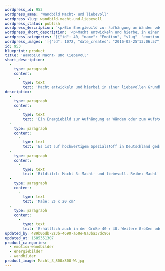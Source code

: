 ```yaml
---
wordpress_id: 953
wordpress_name: 'Wandbild Macht- und liebevoll'
wordpress_slug: wandbild-macht-und-liebevoll
wordpress_status: publish
wordpress_description: '<p>Ein Energiebild zur Aufhängung an Wänden oder zum Aufstellen im Raum mit einem aktivierbaren Informationsfeld zu: Machtvoll und liebevoll sein - Selbststeuerung - Kreieren - Schöpferenergie im eigenen Leben - Aktion - Zufriedenheit - Souveränität: Die eigene Macht entwickeln und hierbei auf Basis einer liebevollen Grundhaltung sein. Souveränität und verantwortungsvolle Selbststeuerung sowie der entsprechenden Lenkung seiner Einflussnahme auf das Umfeld. Machtaversion, Machtlosigkeit oder ein Zuviel an Macht bzw. "Machthunger" in eine stimmige Grundhaltung in Bezug auf Macht transformieren.</p><p>Es ist auf hochwertigem Spezialstoff in Deutschland gedruckt und sorgfältig in Handarbeit auf Holzkeilrahmen aufgezogen. Laut Herstellerangaben ist der farbintensive Druck 70 Jahre lichtecht, waschbar und in einem umweltorientierten Verfahren hergestellt. Der Oberstoff ist mit einer Spezialbeschichtung unterfüttert, so dass, bei Aufhängung an der Wand, der rückseitige Holzrahmen auch bei hellen Farben unsichtbar ist.</p><p>Bildtitel: Macht 3: Macht- und liebevoll. Reihe: Macht</p><p>Maße: 20 x 20 cm</p><p>Erhältlich auch in der Größe 40 x 40. Weitere Größen oder andere Seitenverhältnisse, sind bis 200 cm individuell für Sie innerhalb weniger Tage herstellbar. Bitte kontaktieren Sie uns hierfür unter <a href="mailto:info@elvedenverlag.de">info@elvedenverlag.de</a>.</p><p><a href="https://my.feenbaum.de/anwendung-energie-wandbilder/">Anwendungshinweise</a>      <a href="https://my.feenbaum.de/produktinformation-wandbilder/">Produktinformationen</a></p>'
wordpress_short_description: '<p>Macht entwickeln und hierbei in einer liebevollen Grundhaltung sein</p>'
wordpress_categories: '[{"id": 40, "name": "Emotion", "slug": "emotion-wandbilder"}, {"id": 22, "name": "Energiebilder", "slug": "energiebilder"}, {"id": 24, "name": "Wandbilder", "slug": "wandbilder"}]'
wordpress_images: '[{"id": 1072, "date_created": "2016-02-25T13:06:57", "date_created_gmt": "2016-02-25T11:06:57", "date_modified": "2016-02-25T13:06:57", "date_modified_gmt": "2016-02-25T11:06:57", "src": "https://my.feenbaum.de/wp-content/uploads/2016/02/Macht_3_800x800-W.jpg", "name": "Macht_3_800x800-W", "alt": ""}]'
id: 953
blueprint: product
title: 'Wandbild Macht- und liebevoll'
short_description:
  -
    type: paragraph
    content:
      -
        type: text
        text: 'Macht entwickeln und hierbei in einer liebevollen Grundhaltung sein'
description:
  -
    type: paragraph
    content:
      -
        type: text
        text: 'Ein Energiebild zur Aufhängung an Wänden oder zum Aufstellen im Raum mit einem aktivierbaren Informationsfeld zu: Machtvoll und liebevoll sein - Selbststeuerung - Kreieren - Schöpferenergie im eigenen Leben - Aktion - Zufriedenheit - Souveränität: Die eigene Macht entwickeln und hierbei auf Basis einer liebevollen Grundhaltung sein. Souveränität und verantwortungsvolle Selbststeuerung sowie der entsprechenden Lenkung seiner Einflussnahme auf das Umfeld. Machtaversion, Machtlosigkeit oder ein Zuviel an Macht bzw. "Machthunger" in eine stimmige Grundhaltung in Bezug auf Macht transformieren.'
  -
    type: paragraph
    content:
      -
        type: text
        text: 'Es ist auf hochwertigem Spezialstoff in Deutschland gedruckt und sorgfältig in Handarbeit auf Holzkeilrahmen aufgezogen. Laut Herstellerangaben ist der farbintensive Druck 70 Jahre lichtecht, waschbar und in einem umweltorientierten Verfahren hergestellt. Der Oberstoff ist mit einer Spezialbeschichtung unterfüttert, so dass, bei Aufhängung an der Wand, der rückseitige Holzrahmen auch bei hellen Farben unsichtbar ist.'
  -
    type: paragraph
    content:
      -
        type: text
        text: 'Bildtitel: Macht 3: Macht- und liebevoll. Reihe: Macht'
  -
    type: paragraph
    content:
      -
        type: text
        text: 'Maße: 20 x 20 cm'
  -
    type: paragraph
    content:
      -
        type: text
        text: 'Erhältlich auch in der Größe 40 x 40. Weitere Größen oder andere Seitenverhältnisse, sind bis 200 cm individuell für Sie innerhalb weniger Tage herstellbar. Bitte kontaktieren Sie uns hierfür unter info@elvedenverlag.de.'
updated_by: 489b06db-283b-4690-a50e-8a3ba37dc968
updated_at: 1685351307
product_categories:
  - emotion-wandbilder
  - energiebilder
  - wandbilder
product_image: Macht_3_800x800-W.jpg
---
```

